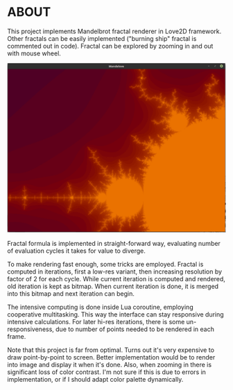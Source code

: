 # ABOUT

This project implements Mandelbrot fractal renderer in Love2D framework. Other fractals can be easily implemented ("burning ship" fractal is commented out in code). Fractal can be explored by zooming in and out with mouse wheel.

![Mandelove screenshot](Screenshot.png "Mandelove screenshot")

Fractal formula is implemented in straight-forward way, evaluating number of evaluation cycles it takes for value to diverge.

To make rendering fast enough, some tricks are employed. Fractal is computed in iterations, first a low-res variant, then increasing resolution by factor of 2 for each cycle. While current iteration is computed and rendered, old iteration is kept as bitmap. When current iteration is done, it is merged into this bitmap and next iteration can begin.

The intensive computing is done inside Lua coroutine, employing cooperative multitasking. This way the interface can stay responsive during intensive calculations. For later hi-res iterations, there is some un-responsiveness, due to number of points needed to be rendered in each frame.

Note that this project is far from optimal. Turns out it's very expensive to draw point-by-point to screen. Better implementation would be to render into image and display it when it's done. Also, when zooming in there is significant loss of color contrast. I'm not sure if this is due to errors in implementation, or if I should adapt color palette dynamically. 
